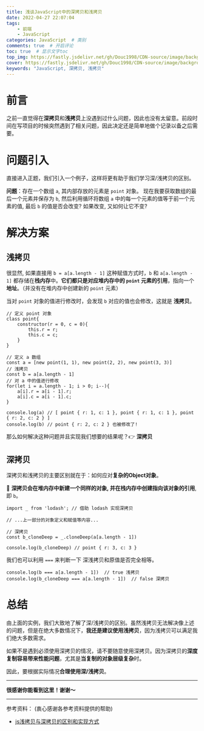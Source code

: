 ```yaml
---
title: 浅谈JavaScript中的深拷贝和浅拷贝
date: 2022-04-27 22:07:04
tags: 
    - 前端
    - JavaScript
categories: JavaScript  # 类别
comments: true  # 开启评论
toc: true  # 显示文字toc
top_img: https://fastly.jsdelivr.net/gh/Douc1998/CDN-source/image/background/scene13.jpeg  # 文章页头部图片
cover: https://fastly.jsdelivr.net/gh/Douc1998/CDN-source/image/background/scene13.jpeg  # 主页中显示的文章封面图片
keywords: "JavaScript, 深拷贝, 浅拷贝"
---
```

# 前言

之前一直觉得在**深拷贝**和**浅拷贝**上没遇到过什么问题，因此也没有太留意。前段时间在写项目的时候突然遇到了相关问题，因此决定还是简单地做个记录以备之后需要。

# 问题引入

直接进入正题，我们引入一个例子，这样将更有助于我们学习深/浅拷贝的区别。

**问题**：存在一个数组 `a`, 其内部存放的元素是 `point` 对象。 现在我要获取数组的最后一个元素并保存为 `b`, 然后利用循环将数组 `a` 中的每一个元素的值等于前一个元素的值, 最后 `b` 的值是否会改变? 如果改变, 又如何让它不变?

# 解决方案

## 浅拷贝

很显然, 如果直接用 `b = a[a.length - 1]` 这种赋值方式时，`b` 和 `a[a.length - 1]` 都存储在**栈内存**中。**它们都只是对应堆内存中的 `point` 元素的引用**，指向一个**地址**。（并没有在堆内存中创建新的 `point` 元素）

当对 `point` 对象的值进行修改时，会发现 `b` 对应的值也会修改，这就是 **浅拷贝**。

```JS
// 定义 point 对象
class point{
    constructor(r = 0, c = 0){
        this.r = r;
        this.c = c;
    }
}

// 定义 a 数组
const a = [new point(1, 1), new point(2, 2), new point(3, 3)]
// 浅拷贝
const b = a[a.length - 1]
// 对 a 中的值进行修改
for(let i = a.length - 1; i > 0; i--){
    a[i].r = a[i - 1].r;
    a[i].c = a[i - 1].c;
}

console.log(a) // [ point { r: 1, c: 1 }, point { r: 1, c: 1 }, point { r: 2, c: 2 } ]
console.log(b) // point { r: 2, c: 2 } 也被修改了!
```

那么如何解决这种问题并且实现我们想要的结果呢？👉 **深拷贝**

## 深拷贝

深拷贝和浅拷贝的主要区别就在于：如何应对**复杂的Object对象**。

🌟 **深拷贝会在堆内存中新建一个同样的对象, 并在栈内存中创建指向该对象的引用**, 即 `b`。

```JS
import _ from 'lodash'; // 借助 lodash 实现深拷贝

// ...上一部分的对象定义和赋值等内容...

// 深拷贝
const b_cloneDeep = _.cloneDeep(a[a.length - 1])

console.log(b_cloneDeep) // point { r: 3, c: 3 }
```

我们也可以利用 `===` 来判断一下 深浅拷贝和原值是否完全相等。
```JS
console.log(b === a[a.length - 1])  // true 浅拷贝
console.log(b_cloneDeep === a[a.length - 1])  // false 深拷贝
```

# 总结
由上面的实例，我们大致地了解了深/浅拷贝的区别。虽然浅拷贝无法解决像上述的问题，但是在绝大多数情况下，**我还是建议使用浅拷贝**，因为浅拷贝可以满足我们绝大多数需求。

如果不是遇到必须使用深拷贝的情况，请不要随意使用深拷贝。因为深拷贝的**深度复制容易带来性能问题**，尤其是**当复制的对象层级复杂**时。

因此，要根据实际情况**合理使用深/浅拷贝**。

---
**很感谢你能看到这里！谢谢～**

---
参考资料： (衷心感谢各参考资料提供的帮助)
+  [js浅拷贝与深拷贝的区别和实现方式](https://www。jianshu。com/p/1c142ec2ca45)

